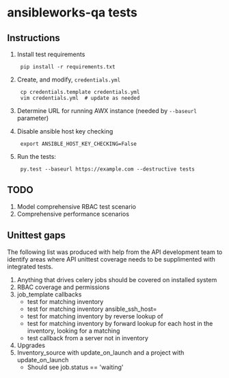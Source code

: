 # ansibleworks-qa tests

## Instructions

1. Install test requirements

        pip install -r requirements.txt

2. Create, and modify, `credentials.yml`

        cp credentials.template credentials.yml
        vim credentials.yml  # update as needed

3. Determine URL for running AWX instance (needed by `--baseurl` parameter)
4. Disable ansible host key checking

        export ANSIBLE_HOST_KEY_CHECKING=False

5. Run the tests:

        py.test --baseurl https://example.com --destructive tests

## TODO

1. Model comprehensive RBAC test scenario
1. Comprehensive performance scenarios

## Unittest gaps

The following list was produced with help from the API development team to identify areas where API unittest coverage needs to be supplimented with integrated tests.

1. Anything that drives celery jobs should be covered on installed system
2. RBAC coverage and permissions
3. job_template callbacks
   - test for matching inventory <IP>
   - test for matching inventory ansible_ssh_host=<IP>
   - test for matching inventory by reverse lookup of <IP>
   - test for matching inventory by forward lookup for each host in the inventory, looking for a matching <IP>
   - test callback from a server not in inventory
4. Upgrades
5. Inventory_source with update_on_launch and a project with update_on_launch
   - Should see job.status == 'waiting'
